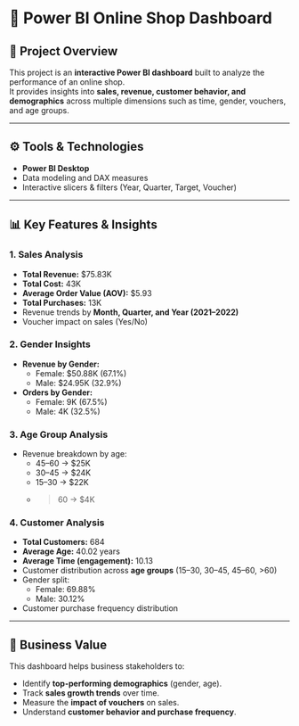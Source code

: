 # 🛒 Power BI Online Shop Dashboard

## 📌 Project Overview
This project is an **interactive Power BI dashboard** built to analyze the performance of an online shop.  
It provides insights into **sales, revenue, customer behavior, and demographics** across multiple dimensions such as time, gender, vouchers, and age groups.  

---

## ⚙️ Tools & Technologies
- **Power BI Desktop**  
- Data modeling and DAX measures  
- Interactive slicers & filters (Year, Quarter, Target, Voucher)  

---

## 📊 Key Features & Insights

### 1. Sales Analysis
- **Total Revenue:** $75.83K  
- **Total Cost:** 43K  
- **Average Order Value (AOV):** $5.93  
- **Total Purchases:** 13K  
- Revenue trends by **Month, Quarter, and Year (2021–2022)**  
- Voucher impact on sales (Yes/No)  

### 2. Gender Insights
- **Revenue by Gender:**  
  - Female: $50.88K (67.1%)  
  - Male: $24.95K (32.9%)  
- **Orders by Gender:**  
  - Female: 9K (67.5%)  
  - Male: 4K (32.5%)  

### 3. Age Group Analysis
- Revenue breakdown by age:  
  - 45–60 → $25K  
  - 30–45 → $24K  
  - 15–30 → $22K  
  - >60 → $4K  

### 4. Customer Analysis
- **Total Customers:** 684  
- **Average Age:** 40.02 years  
- **Average Time (engagement):** 10.13  
- Customer distribution across **age groups** (15–30, 30–45, 45–60, >60)  
- Gender split:  
  - Female: 69.88%  
  - Male: 30.12%  
- Customer purchase frequency distribution  

---

## 🎯 Business Value
This dashboard helps business stakeholders to:  
- Identify **top-performing demographics** (gender, age).  
- Track **sales growth trends** over time.  
- Measure the **impact of vouchers** on sales.  
- Understand **customer behavior and purchase frequency**.  
